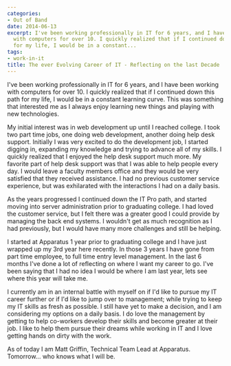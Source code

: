 ```yaml
---
categories:
- Out of Band
date: 2014-06-13
excerpt: I've been working professionally in IT for 6 years, and I have been working
  with computers for over 10. I quickly realized that if I continued down this path
  for my life, I would be in a constant...
tags:
- work-in-it
title: The ever Evolving Career of IT - Reflecting on the last Decade
---
```


I've been working professionally in IT for 6 years, and I have been working with computers for over 10. I quickly realized that if I continued down this path for my life, I would be in a constant learning curve. This was something that interested me as I always enjoy learning new things and playing with new technologies.

My initial interest was in web development up until I reached college. I took two part time jobs, one doing web development, another doing help desk support. Initially I was very excited to do the development job, I started digging in, expanding my knowledge and trying to advance all of my skills. I quickly realized that I enjoyed the help desk support much more. My favorite part of help desk support was that I was able to help people every day. I would leave a faculty members office and they would be very satisfied that they received assistance. I had no previous customer service experience, but was exhilarated with the interactions I had on a daily basis.

As the years progressed I continued down the IT Pro path, and started moving into server administration prior to graduating college. I had loved the customer service, but I felt there was a greater good I could provide by managing the back end systems. I wouldn't get as much recognition as I had previously, but I would have many more challenges and still be helping.

I started at Apparatus 1 year prior to graduating college and I have just wrapped up my 3rd year here recently. In those 3 years I have gone from part time employee, to full time entry level management. In the last 6 months I've done a lot of reflecting on where I want my career to go. I've been saying that I had no idea I would be where I am last year, lets see where this year will take me.

I currently am in an internal battle with myself on if I'd like to pursue my IT career further or if I'd like to jump over to management; while trying to keep my IT skills as fresh as possible. I still have yet to make a decision, and I am considering my options on a daily basis. I do love the management by getting to help co-workers develop their skills and become greater at their job. I like to help them pursue their dreams while working in IT and I love getting hands on dirty with the work.

As of today I am Matt Griffin, Technical Team Lead at Apparatus. Tomorrow... who knows what I will be.
